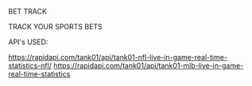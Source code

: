 BET TRACK 

TRACK YOUR SPORTS BETS

API's USED:

https://rapidapi.com/tank01/api/tank01-nfl-live-in-game-real-time-statistics-nfl/
https://rapidapi.com/tank01/api/tank01-mlb-live-in-game-real-time-statistics
